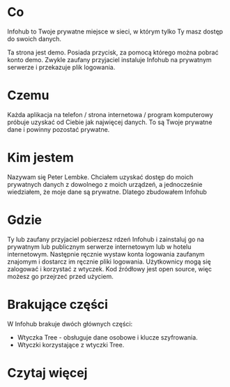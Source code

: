 # Co
Infohub to Twoje prywatne miejsce w sieci, w którym tylko Ty masz dostęp do swoich danych.

Ta strona jest demo. Posiada przycisk, za pomocą którego można pobrać konto demo. Zwykle zaufany przyjaciel instaluje Infohub na prywatnym serwerze i przekazuje plik logowania.

# Czemu
Każda aplikacja na telefon / strona internetowa / program komputerowy próbuje uzyskać od Ciebie jak najwięcej danych. To są Twoje prywatne dane i powinny pozostać prywatne.

# Kim jestem
Nazywam się Peter Lembke. Chciałem uzyskać dostęp do moich prywatnych danych z dowolnego z moich urządzeń, a jednocześnie wiedziałem, że moje dane są prywatne. Dlatego zbudowałem Infohub

# Gdzie
Ty lub zaufany przyjaciel pobierzesz rdzeń Infohub i zainstaluj go na prywatnym lub publicznym serwerze internetowym lub w hotelu internetowym. Następnie ręcznie wystaw konta logowania zaufanym znajomym i dostarcz im ręcznie pliki logowania. Użytkownicy mogą się zalogować i korzystać z wtyczek. Kod źródłowy jest open source, więc możesz go przejrzeć przed użyciem.

# Brakujące części
W Infohub brakuje dwóch głównych części:

* Wtyczka Tree - obsługuje dane osobowe i klucze szyfrowania.
* Wtyczki korzystające z wtyczki Tree.

# Czytaj więcej
